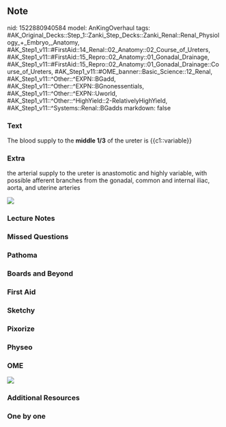 ## Note
nid: 1522880940584
model: AnKingOverhaul
tags: #AK_Original_Decks::Step_1::Zanki_Step_Decks::Zanki_Renal::Renal_Physiology_+_Embryo,_Anatomy, #AK_Step1_v11::#FirstAid::14_Renal::02_Anatomy::02_Course_of_Ureters, #AK_Step1_v11::#FirstAid::15_Repro::02_Anatomy::01_Gonadal_Drainage, #AK_Step1_v11::#FirstAid::15_Repro::02_Anatomy::01_Gonadal_Drainage::Course_of_Ureters, #AK_Step1_v11::#OME_banner::Basic_Science::12_Renal, #AK_Step1_v11::^Other::^EXPN::BGadd, #AK_Step1_v11::^Other::^EXPN::BGnonessentials, #AK_Step1_v11::^Other::^EXPN::Uworld, #AK_Step1_v11::^Other::^HighYield::2-RelativelyHighYield, #AK_Step1_v11::^Systems::Renal::BGadds
markdown: false

### Text
The blood supply to the <b>middle 1/3</b> of the ureter is
{{c1::variable}}

### Extra
the arterial supply to the <span data-markjs="true" class=
"amboss-mark amboss-mark-single" data-phrase-id="BpXz7_"
data-phrase-term="ureter" id="mark-5">ureter</span> is anastomotic
and highly variable, with possible afferent branches from the
gonadal, common and internal iliac, aorta, and <span data-markjs=
"true" class="amboss-mark amboss-mark-single" data-phrase-id=
"_Mc5r10" data-phrase-term="uterine" id="mark-2">uterine</span>
<span data-markjs="true" class="amboss-mark amboss-mark-single"
data-phrase-id="X5c9i10" data-phrase-term="arteries" id=
"mark-1">arteries</span>
<div><img src="paste-17381732646913.jpg" draggable="false"></div>

### Lecture Notes


### Missed Questions


### Pathoma


### Boards and Beyond


### First Aid


### Sketchy


### Pixorize


### Physeo


### OME
<div class="ome-widget">
  <a href="https://onlinemeded.org/spa/renal?ref=anki"><img src=
  "_OME_AnkiFlashcards_Topic_1.png"></a>
</div>

### Additional Resources


### One by one

